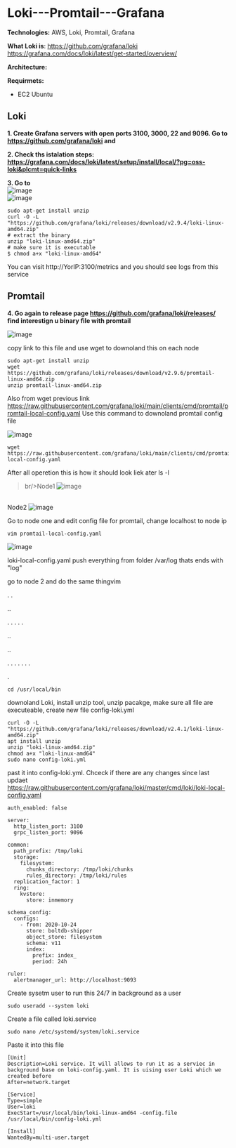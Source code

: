 # Loki---Promtail---Grafana

**Technologies:** AWS, Loki, Promtail, Grafana 

**What Loki is**: https://github.com/grafana/loki   https://grafana.com/docs/loki/latest/get-started/overview/

**Architecture:**


**Requirmets:** 
- EC2 Ubuntu


## **Loki**
**1. Create Grafana servers with open ports 3100, 3000, 22 and 9096. Go to https://github.com/grafana/loki and**

**2. Check ths istalation steps: https://grafana.com/docs/loki/latest/setup/install/local/?pg=oss-loki&plcmt=quick-links**

**3. Go to**
<br/>![image](https://github.com/jeti20/Loki---Promtail---Grafana/assets/61649661/63f7c54a-14cc-4a65-8a4b-ade2fbaca4a3)
<br/>![image](https://github.com/jeti20/Loki---Promtail---Grafana/assets/61649661/123570e2-bfec-4e13-8716-b01321550905)

```
sudo apt-get install unzip
curl -O -L "https://github.com/grafana/loki/releases/download/v2.9.4/loki-linux-amd64.zip"
# extract the binary
unzip "loki-linux-amd64.zip"
# make sure it is executable
$ chmod a+x "loki-linux-amd64"
```

You can visit http://YorIP:3100/metrics and you should see logs from this service

## **Promtail**

**4. Go again to release page  https://github.com/grafana/loki/releases/ find interestign u binary file with promtail**

![image](https://github.com/jeti20/Loki---Promtail---Grafana/assets/61649661/b65fe713-e034-4894-9b78-80f83f803d41)

copy link to this file and use wget to downoland this on each node 
```
sudo apt-get install unzip
wget https://github.com/grafana/loki/releases/download/v2.9.6/promtail-linux-amd64.zip
unzip promtail-linux-amd64.zip
```

Also from wget previous link https://raw.githubusercontent.com/grafana/loki/main/clients/cmd/promtail/promtail-local-config.yaml Use this command to downoland promtail config file

![image](https://github.com/jeti20/Loki---Promtail---Grafana/assets/61649661/d02b2c1c-901f-422d-a0da-33f616e6297b)

```
wget https://raw.githubusercontent.com/grafana/loki/main/clients/cmd/promtail/promtail-local-config.yaml
```

After all operetion this is how it should look liek ater ls -l
>br/>Node1 
![image](https://github.com/jeti20/Loki---Promtail---Grafana/assets/61649661/887fa4f2-e739-4dbc-bbd4-3b02631a6ed4)

<br/>Node2
![image](https://github.com/jeti20/Loki---Promtail---Grafana/assets/61649661/83bfeedb-abe0-45bf-b167-45979488aedd)

Go to node one and edit config file for promtail, change localhost to node ip 

```
vim promtail-local-config.yaml
```

![image](https://github.com/jeti20/Loki---Promtail---Grafana/assets/61649661/88b913cd-580c-4181-b9ab-8304ba8e29bb)

loki-local-config.yaml push everything from folder /var/log thats ends with "log"

go to node 2 and do the same thingvim 






.
.

..

.
.
.
.
.

..

..

.
.
.
.
.
.
.

.





















```
cd /usr/local/bin
```

downoland Loki, install unzip tool, unzip pacakge, make sure all file are executeable, create new file config-loki.yml
```
curl -O -L "https://github.com/grafana/loki/releases/download/v2.4.1/loki-linux-amd64.zip"
apt install unzip
unzip "loki-linux-amd64.zip"
chmod a+x "loki-linux-amd64"
sudo nano config-loki.yml
```

past it into config-loki.yml. Chceck if there are any changes since last updaet https://raw.githubusercontent.com/grafana/loki/master/cmd/loki/loki-local-config.yaml
```
auth_enabled: false

server:
  http_listen_port: 3100
  grpc_listen_port: 9096

common:
  path_prefix: /tmp/loki
  storage:
    filesystem:
      chunks_directory: /tmp/loki/chunks
      rules_directory: /tmp/loki/rules
  replication_factor: 1
  ring:
    kvstore:
      store: inmemory

schema_config:
  configs:
    - from: 2020-10-24
      store: boltdb-shipper
      object_store: filesystem
      schema: v11
      index:
        prefix: index_
        period: 24h

ruler:
  alertmanager_url: http://localhost:9093
```

Create sysetm user to run this 24/7 in background as a user
```
sudo useradd --system loki
```
Create a file called loki.service
```
sudo nano /etc/systemd/system/loki.service
```
Paste it into this file 
```
[Unit]
Description=Loki service. It will allows to run it as a serviec in background base on loki-config.yaml. It is uising user Loki which we created before
After=network.target

[Service]
Type=simple
User=loki
ExecStart=/usr/local/bin/loki-linux-amd64 -config.file /usr/local/bin/config-loki.yml

[Install]
WantedBy=multi-user.target
```

